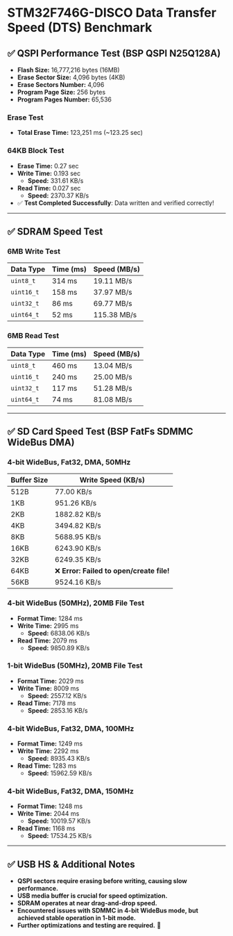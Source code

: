 # STM32F746G-DISCO Data Transfer Speed (DTS) Benchmark

## ✅ QSPI Performance Test (BSP QSPI N25Q128A)

- **Flash Size:** 16,777,216 bytes (16MB)
- **Erase Sector Size:** 4,096 bytes (4KB)
- **Erase Sectors Number:** 4,096
- **Program Page Size:** 256 bytes
- **Program Pages Number:** 65,536

### Erase Test
- **Total Erase Time:** 123,251 ms (~123.25 sec)

### 64KB Block Test
- **Erase Time:** 0.27 sec
- **Write Time:** 0.193 sec
  - **Speed:** 331.61 KB/s
- **Read Time:** 0.027 sec
  - **Speed:** 2370.37 KB/s
- ✅ **Test Completed Successfully**: Data written and verified correctly!

---
## ✅ SDRAM Speed Test

### **6MB Write Test**
| Data Type  | Time (ms) | Speed (MB/s) |
|------------|----------|--------------|
| `uint8_t`  | 314 ms   | 19.11 MB/s   |
| `uint16_t` | 158 ms   | 37.97 MB/s   |
| `uint32_t` | 86 ms    | 69.77 MB/s   |
| `uint64_t` | 52 ms    | 115.38 MB/s  |

### **6MB Read Test**
| Data Type  | Time (ms) | Speed (MB/s) |
|------------|----------|--------------|
| `uint8_t`  | 460 ms   | 13.04 MB/s   |
| `uint16_t` | 240 ms   | 25.00 MB/s   |
| `uint32_t` | 117 ms   | 51.28 MB/s   |
| `uint64_t` | 74 ms    | 81.08 MB/s   |

---
## ✅ SD Card Speed Test (BSP FatFs SDMMC WideBus DMA)

### **4-bit WideBus, Fat32, DMA, 50MHz**
| Buffer Size | Write Speed (KB/s) |
|------------|--------------------|
| 512B       | 77.00 KB/s         |
| 1KB        | 951.26 KB/s        |
| 2KB        | 1882.82 KB/s       |
| 4KB        | 3494.82 KB/s       |
| 8KB        | 5688.95 KB/s       |
| 16KB       | 6243.90 KB/s       |
| 32KB       | 6249.35 KB/s       |
| 64KB       | ❌ **Error: Failed to open/create file!** |
| 56KB       | 9524.16 KB/s       |


### **4-bit WideBus (50MHz), 20MB File Test**
- **Format Time:** 1284 ms
- **Write Time:** 2995 ms
  - **Speed:** 6838.06 KB/s
- **Read Time:** 2079 ms
  - **Speed:** 9850.89 KB/s

### **1-bit WideBus (50MHz), 20MB File Test**
- **Format Time:** 2029 ms
- **Write Time:** 8009 ms
  - **Speed:** 2557.12 KB/s
- **Read Time:** 7178 ms
  - **Speed:** 2853.16 KB/s

### **4-bit WideBus, Fat32, DMA, 100MHz**
- **Format Time:** 1249 ms
- **Write Time:** 2292 ms
  - **Speed:** 8935.43 KB/s
- **Read Time:** 1283 ms
  - **Speed:** 15962.59 KB/s

### **4-bit WideBus, Fat32, DMA, 150MHz**
- **Format Time:** 1248 ms
- **Write Time:** 2044 ms
  - **Speed:** 10019.57 KB/s
- **Read Time:** 1168 ms
  - **Speed:** 17534.25 KB/s

---
## ✅ USB HS & Additional Notes
- **QSPI sectors require erasing before writing, causing slow performance.**
- **USB media buffer is crucial for speed optimization.**
- **SDRAM operates at near drag-and-drop speed.**
- **Encountered issues with SDMMC in 4-bit WideBus mode, but achieved stable operation in 1-bit mode.**
- **Further optimizations and testing are required.** 🚀
